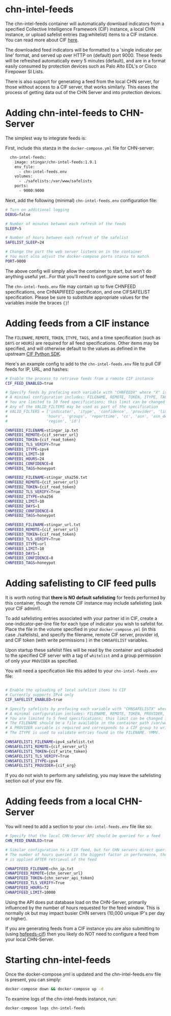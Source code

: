 chn-intel-feeds
=============
The chn-intel-feeds container will automatically download indicators from a specified Collective 
Intelligence Framework (CIF) instance, a local CHN instance, or upload safelist entries (tag:whitelist) items to a CIF
 instance. You can read more about CIF [here](https://csirtgadgets.com/collective-intelligence-framework/). 

The downloaded feed indicators will be formatted to a 'single indicator per line' format, and served up over HTTP on 
(default) port 9000. These feeds will be refreshed automatically every 5 minutes (default), and are in a format easily
 consumed by protection devices such as Palo Alto EDL's or Cisco Firepower SI Lists. 

There is also support for generating a feed from the local CHN server, for those without access to a CIF server, that
 works similarly. This eases the process of getting data out of the CHN Server and into protection devices.

# Adding chn-intel-feeds to CHN-Server
The simplest way to integrate feeds is:

First, include this stanza in the `docker-compose.yml` file for CHN-server:
```dockerfile
  chn-intel-feeds:
    image: stingar/chn-intel-feeds:1.9.1
    env_file:
      - chn-intel-feeds.env
    volumes:
      - ./safelists:/var/www/safelists
    ports:
      - 9000:9000
```

Next, add the following (minimal) `chn-intel-feeds.env` configuration file:
```bash
# Turn on additional logging
DEBUG=false

# Number of minutes between each refresh of the feeds
SLEEP=5

# Number of hours between each refresh of the safelist
SAFELIST_SLEEP=24

# Change the port the web server listens on in the container
# You must also adjust the docker-compose ports stanza to match
PORT=9000
```
The above config will simply allow the container to start, but won't do anything useful yet...For that you'll need to
 configure some sort of feed!

The `chn-intel-feeds.env` file may contain up to five CHNFEED specifications, one CHNAPIFEED specificaton, and one
 CIFSAFELIST specification. Please be sure to substitute appropriate values for the variables inside the braces `{}`! 

# Adding feeds from a CIF instance

The `FILENAME`, `REMOTE`, `TOKEN`, `ITYPE`, `TAGS`, and a time specification (such as `DAYS` or `HOURS`) are required 
for all feed specifications. Other items may be specified, and will otherwise default to the values as defined in the 
upstream [CIF Python SDK](https://github.com/csirtgadgets/bearded-avenger-sdk-py/wiki).

Here's an example config to add to the `chn-intel-feeds.env` file to pull CIF feeds for IP, URL, and hashes:
```bash
# Enable the process to retrieve feeds from a remote CIF instance
CIF_FEED_ENABLED=true

# Specify feeds by prefacing each variable with "CHNFEEDX" where "X" is the feed number
# A minimal configuration includes: FILENAME, REMOTE, TOKEN, ITYPE, TAGS, and DAYS or HOURS
# You are limited to 10 feed specifications; this limit can be changed in code
# Any of the VALID_FILTERS may be used as part of the specification
# VALID_FILTERS = ['indicator', 'itype', 'confidence', 'provider', 'limit', 'application', 'nolog', 'tags', 'days',
#                 'hours', 'groups', 'reporttime', 'cc', 'asn', 'asn_desc', 'rdata', 'firsttime', 'lasttime',
#                 'region', 'id']

CHNFEED1_FILENAME=stingar_ip.txt
CHNFEED1_REMOTE={cif_server_url}
CHNFEED1_TOKEN={cif_read_token}
CHNFEED1_TLS_VERIFY=True
CHNFEED1_ITYPE=ipv4
CHNFEED1_LIMIT=10
CHNFEED1_HOURS=24
CHNFEED1_CONFIDENCE=8
CHNFEED1_TAGS=honeypot

CHNFEED2_FILENAME=stingar_sha256.txt
CHNFEED2_REMOTE={cif_server_url}
CHNFEED2_TOKEN={cif_read_token}
CHNFEED2_TLS_VERIFY=True
CHNFEED2_ITYPE=sha256
CHNFEED2_LIMIT=10
CHNFEED2_DAYS=1
CHNFEED2_CONFIDENCE=8
CHNFEED2_TAGS=honeypot

CHNFEED3_FILENAME=stingar_url.txt
CHNFEED3_REMOTE={cif_server_url}
CHNFEED3_TOKEN={cif_read_token}
CHNFEED3_TLS_VERIFY=True
CHNFEED3_ITYPE=url
CHNFEED3_LIMIT=10
CHNFEED3_DAYS=1
CHNFEED3_CONFIDENCE=8
CHNFEED3_TAGS=honeypot
```

# Adding safelisting to CIF feed pulls

It is worth noting that **there is NO default safelisting** for feeds performed by this container, though the remote
 CIF instance may include safelisting (ask your CIF admin!).

To add safelisting entries associated with your partner id in CIF, create a one-indicator-per-line file for each type of
 indicator you wish to safelist for. Place the file in the volume specified in your `docker-compose.yml` (in this
  case ./safelists), and specify the filename, remote CIF server, provider id, and CIF token (with write permissions
  ) in the `CHNSAFELIST` variables. 
 
Upon startup these safelist files will be read by the container and uploaded to the specified CIF server with a tag
 of `whitelist` and a group permission of only your `PROVIDER` as specified. 
 
You will need a specification like this added to your `chn-intel-feeds.env` file:

```bash

# Enable the uploading of local safelist items to CIF
# Currently supports IPv4 only
CIF_SAFELIST_ENABLED=true

# Specify safelists by prefacing each variable with "CHNSAFELISTX" where "X" is the safelist number
# A minimal configuration includes: FILENAME, REMOTE, TOKEN, PROVIDER, and ITYPE
# You are limited to 5 feed specifications; this limit can be changed in code
# The FILENAME should be a file available in the container path /var/www/safelists
# A PROVIDER variable is required and corresponds to a CIF group to write the safelist to
# The ITYPE is used to validate entries found in the FILENAME. YMMV.

CHNSAFELIST1_FILENAME=ipv4_safelist.txt
CHNSAFELIST1_REMOTE={cif_server_url}
CHNSAFELIST1_TOKEN={cif_write_token}
CHNSAFELIST1_TLS_VERIFY=True
CHNSAFELIST1_ITYPE=ipv4
CHNSAFELIST1_PROVIDER={cif_org}
```
If you do not wish to perform any safelisting, you may leave the safelisting section out of your env file.

# Adding feeds from a local CHN-Server

You will need to add a section to your `chn-intel-feeds.env` file like so:

```bash
# Specify that the local CHN-Server API should be queried for a feed
CHN_FEED_ENABLED=true

# Similar configuration to a CIF feed, but for CHN servers direct queries
# The number of hours queried is the biggest factor in performance, the limit
# is applied AFTER retrieval of the feed

CHNAPIFEED_FILENAME=chn_ip.txt
CHNAPIFEED_REMOTE={chn_server_url}
CHNAPIFEED_TOKEN={chn_server_api_token}
CHNAPIFEED_TLS_VERIFY=True
CHNAPIFEED_HOURS=72
CHNAPIFEED_LIMIT=10000
```
Using the API does put database load on the CHN-Server, primarily influenced by the number of hours requested
for the feed window. This is normally ok but may impact busier CHN servers (10,000 unique IP's per day or higher).

If you are generating feeds from a CIF instance you are also submitting to (using [hpfeeds-cif](hpfeeds-cif.md)) then
 you likely do NOT need to configure a feed from your local CHN-Server. 

# Starting chn-intel-feeds
Once the docker-compose.yml is updated and the chn-intel-feeds.env file is 
present, you can simply:

```bash
docker-compose down && docker-compose up -d
```
To examine logs of the chn-intel-feeds instance, run:

```bash
docker-compose logs chn-intel-feeds
```

